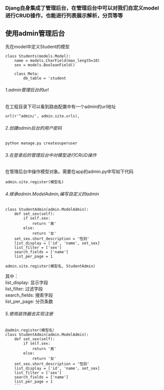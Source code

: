 ### Djang自身集成了管理后台，在管理后台中可以对我们自定义model进行CRUD操作，也能进行列表展示解析，分页等等

## 使用admin管理后台

先在model中定义Student的模型

```
class Students(models.Model):
    name = models.CharField(max_length=10)
    sex = models.BooleanField()

    class Meta:
        db_table = 'student
```

###### 1.admin管理后台的url

在工程目录下可以看到路由配置中有一个admin的url地址
```
url(r'^admin/', admin.site.urls),
```

###### 2.创建admin后台的用户密码

```
python manage.py createsuperuser
```

###### 3.在登录后的管理后台中对模型进行CRUD操作

在管理后台中操作模型对象。需要在app的admin.py中写如下代码
```
admin.site.register(模型名)
```

###### 4.继承admin.ModelAdmin,编写自定义的admin

```
class StudentAdmin(admin.ModelAdmin):
    def set_sex(self):
        if self.sex:
            return '男'
        else:
            return '女'
    set_sex.short_description = '性别'
    list_display = ['id', 'name', set_sex]
    list_filter = ['sex']
    search_fields = ['name']
    list_per_page = 1

admin.site.register(模型名, StudentAdmin)
```

其中：<br>
list_display: 显示字段  <br>
list_filter: 过滤字段   <br>
search_fields: 搜索字段 <br>
list_per_page: 分页条数 <br>


###### 5.使用装饰器去实现注册

```
@admin.register(模型名）
class StudentAdmin(admin.ModelAdmin):
    def set_sex(self):
        if self.sex:
            return '男'
        else:
            return '女'
    set_sex.short_description = '性别'
    list_display = ['id', 'name', set_sex]
    list_filter = ['sex']
    search_fields = ['name']
    list_per_page = 1
    ```
    
